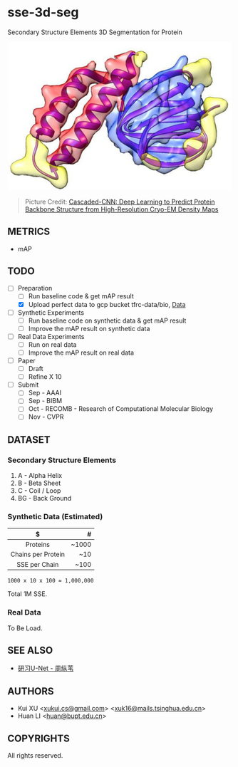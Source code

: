 # sse-3d-seg

Secondary Structure Elements 3D Segmentation for Protein

![Secondary Structure Elements](docs/images/sse.jpg)
> Picture Credit: [Cascaded-CNN: Deep Learning to Predict Protein Backbone Structure from High-Resolution Cryo-EM Density Maps](https://www.biorxiv.org/content/10.1101/572990v3.abstract)

## METRICS

- mAP

## TODO

- [ ] Preparation
  - [ ] Run baseline code & get mAP result 
  - [X] Upload perfect data to gcp bucket tfrc-data/bio, [Data](data/README.md)
- [ ] Synthetic Experiments
  - [ ] Run baseline code on synthetic data & get mAP result
  - [ ] Improve the mAP result on synthetic data
- [ ] Real Data Experiments
  - [ ] Run on real data
  - [ ] Improve the mAP result on real data
- [ ] Paper
  - [ ] Draft
  - [ ] Refine X 10
- [ ] Submit
  - [ ] Sep - AAAI
  - [ ] Sep - BIBM
  - [ ] Oct - RECOMB - Research of Computational Molecular Biology
  - [ ] Nov - CVPR

## DATASET

### Secondary Structure Elements

1. A - Alpha Helix
1. B - Beta Sheet
1. C - Coil / Loop
1. BG - Back Ground

### Synthetic Data (Estimated)

| $ | # |
| :---: | ---: |
| Proteins | ~1000 |
| Chains per Protein | ~10 |
| SSE per Chain | ~100 |

`1000 x 10 x 100 = 1,000,000`

Total 1M SSE.

### Real Data

To Be Load.

## SEE ALSO

- [研习U-Net - 周纵苇](https://zhuanlan.zhihu.com/p/44958351)

## AUTHORS

- Kui XU \<xukui.cs@gmail.com\> \<xuk16@mails.tsinghua.edu.cn\>
- Huan LI \<huan@bupt.edu.cn\>

## COPYRIGHTS

All rights reserved.
